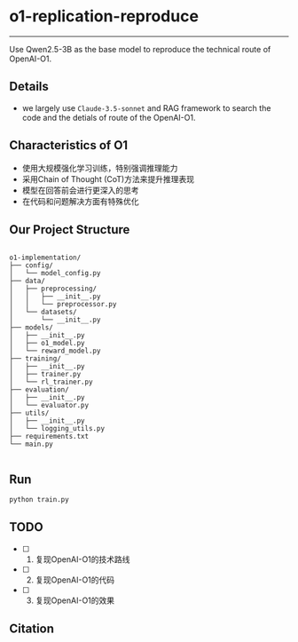 # o1-replication-reproduce
---
Use Qwen2.5-3B as the base model to reproduce the technical route of OpenAI-O1.



## Details
- we largely use `Claude-3.5-sonnet` and RAG framework to search the code and the detials of route of the OpenAI-O1.



## Characteristics of O1
- 使用大规模强化学习训练，特别强调推理能力
- 采用Chain of Thought (CoT)方法来提升推理表现
- 模型在回答前会进行更深入的思考
- 在代码和问题解决方面有特殊优化



## Our Project Structure
```Plain Txt

o1-implementation/
├── config/
│   └── model_config.py
├── data/
│   ├── preprocessing/
│   │   ├── __init__.py
│   │   └── preprocessor.py
│   └── datasets/
│       └── __init__.py
├── models/
│   ├── __init__.py
│   ├── o1_model.py
│   └── reward_model.py
├── training/
│   ├── __init__.py
│   ├── trainer.py
│   └── rl_trainer.py
├── evaluation/
│   ├── __init__.py
│   └── evaluator.py
├── utils/
│   ├── __init__.py
│   └── logging_utils.py
├── requirements.txt
└── main.py


```


## Run
```bash
python train.py
```



## TODO
- [ ] 1. 复现OpenAI-O1的技术路线
- [ ] 2. 复现OpenAI-O1的代码
- [ ] 3. 复现OpenAI-O1的效果






## Citation
```bibtxt

```

```bibtxt

```

```bibtxt

```

